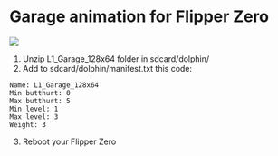 # Garage animation for Flipper Zero

![](https://github.com/kainsamara/L1_Garage_128x64/blob/main/L1_Garage_128x64.gif)

1) Unzip L1_Garage_128x64 folder in sdcard/dolphin/
2) Add to sdcard/dolphin/manifest.txt this code:
```
Name: L1_Garage_128x64
Min butthurt: 0
Max butthurt: 5
Min level: 1
Max level: 3
Weight: 3
```
3) Reboot your Flipper Zero
